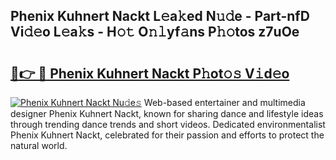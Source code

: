 ## Phenix Kuhnert Nackt L𝚎a𝚔ed N𝚞𝚍e - Part-nfD Vi𝚍𝚎o L𝚎a𝚔s - H𝚘𝚝 O𝚗𝚕yf𝚊ns P𝚑𝚘tos z7uOe

# <h2><a href="http://kf0dl0.oniu.top/?m=Phenix+Kuhnert+Nackt">🔗👉 🔴 Phenix Kuhnert Nackt P𝚑ot𝚘𝚜 V𝚒d𝚎o</a></h2>

[![Phenix Kuhnert Nackt Nu𝚍e𝚜](https://i.imgur.com/0qMVB7G.gif)](http://kf0dl0.oniu.top/?m=Phenix+Kuhnert+Nackt)
Web-based entertainer and multimedia designer Phenix Kuhnert Nackt, known for sharing dance and lifestyle ideas through trending dance trends and short videos. Dedicated environmentalist Phenix Kuhnert Nackt, celebrated for their passion and efforts to protect the natural world.  
